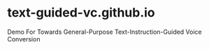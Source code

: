 # text-guided-vc.github.io
Demo For Towards General-Purpose Text-Instruction-Guided Voice Conversion
